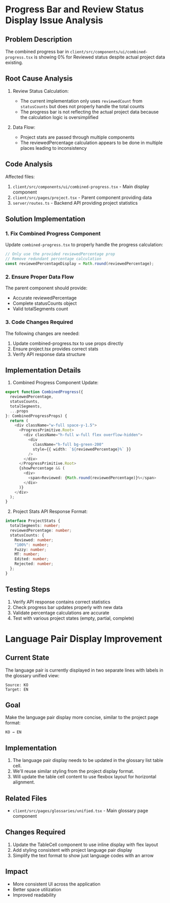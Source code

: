# Progress Bar and Review Status Display Issue Analysis

## Problem Description
The combined progress bar in `client/src/components/ui/combined-progress.tsx` is showing 0% for Reviewed status despite actual project data existing.

## Root Cause Analysis

1. Review Status Calculation:
   - The current implementation only uses `reviewedCount` from `statusCounts` but does not properly handle the total counts
   - The progress bar is not reflecting the actual project data because the calculation logic is oversimplified

2. Data Flow:
   - Project stats are passed through multiple components
   - The reviewedPercentage calculation appears to be done in multiple places leading to inconsistency

## Code Analysis

Affected files:
1. `client/src/components/ui/combined-progress.tsx` - Main display component
2. `client/src/pages/project.tsx` - Parent component providing data
3. `server/routes.ts` - Backend API providing project statistics

## Solution Implementation

### 1. Fix Combined Progress Component

Update `combined-progress.tsx` to properly handle the progress calculation:
```typescript
// Only use the provided reviewedPercentage prop
// Remove redundant percentage calculation
const reviewedPercentageDisplay = Math.round(reviewedPercentage);
```

### 2. Ensure Proper Data Flow

The parent component should provide:
- Accurate reviewedPercentage 
- Complete statusCounts object
- Valid totalSegments count

### 3. Code Changes Required

The following changes are needed:

1. Update combined-progress.tsx to use props directly
2. Ensure project.tsx provides correct stats
3. Verify API response data structure

## Implementation Details

1. Combined Progress Component Update:
```typescript
export function CombinedProgress({
  reviewedPercentage,
  statusCounts,
  totalSegments,
  ...props
}: CombinedProgressProps) {
  return (
    <div className="w-full space-y-1.5">
      <ProgressPrimitive.Root>
        <div className="h-full w-full flex overflow-hidden">
          <div 
            className="h-full bg-green-200"
            style={{ width: `${reviewedPercentage}%` }}
          />
        </div>
      </ProgressPrimitive.Root>
      {showPercentage && (
        <div>
          <span>Reviewed: {Math.round(reviewedPercentage)}%</span>
        </div>
      )}
    </div>
  );
}
```

2. Project Stats API Response Format:
```typescript
interface ProjectStats {
  totalSegments: number;
  reviewedPercentage: number;
  statusCounts: {
    Reviewed: number;
    "100%": number;
    Fuzzy: number;
    MT: number;
    Edited: number;
    Rejected: number;
  };
}
```

## Testing Steps

1. Verify API response contains correct statistics
2. Check progress bar updates properly with new data
3. Validate percentage calculations are accurate
4. Test with various project states (empty, partial, complete)

# Language Pair Display Improvement

## Current State
The language pair is currently displayed in two separate lines with labels in the glossary unified view:
```
Source: KO
Target: EN
```

## Goal
Make the language pair display more concise, similar to the project page format:
```
KO → EN
```

## Implementation
1. The language pair display needs to be updated in the glossary list table cell.
2. We'll reuse similar styling from the project display format.
3. Will update the table cell content to use flexbox layout for horizontal alignment.

## Related Files
- `client/src/pages/glossaries/unified.tsx` - Main glossary page component

## Changes Required
1. Update the TableCell component to use inline display with flex layout
2. Add styling consistent with project language pair display
3. Simplify the text format to show just language codes with an arrow

## Impact
- More consistent UI across the application
- Better space utilization
- Improved readability